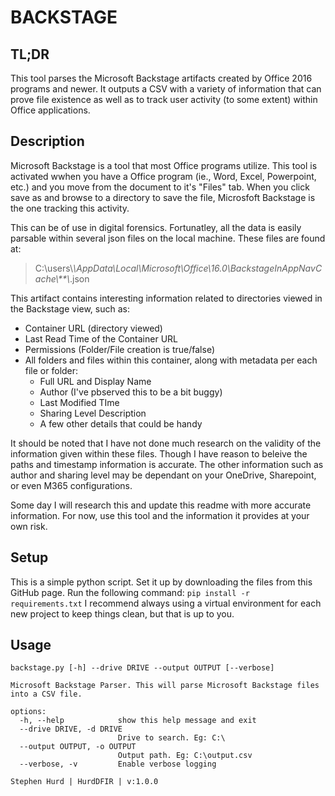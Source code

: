 # BACKSTAGE
## TL;DR
This tool parses the Microsoft Backstage artifacts created by Office 2016 programs and newer. It outputs a CSV with a variety of information that can prove file existence as well as to track user activity (to some extent) within Office applications.

## Description
Microsoft Backstage is a tool that most Office programs utilize. This tool is activated wwhen you have a Office program (ie., Word, Excel, Powerpoint, etc.) and you move from the document to it's "Files" tab. When you click save as and browse to a directory to save the file, Microsfoft Backstage is the one tracking this activity. 

This can be of use in digital forensics. Fortunatley, all the data is easily parsable within several json files on the local machine. These files are found at:
> C:\users\\*\AppData\Local\Microsoft\Office\16.0\BackstageInAppNavCache\\**\\*.json

This artifact contains interesting information related to directories viewed in the Backstage view, such as:
- Container URL (directory viewed)
- Last Read Time of the Container URL
- Permissions (Folder/File creation is true/false)
- All folders and files within this container, along with metadata per each file or folder:
  - Full URL and Display Name
  - Author (I've pbserved this to be a bit buggy)
  - Last Modified TIme
  - Sharing Level Description
  - A few other details that could be handy 

It should be noted that I have not done much research on the validity of the information given within these files. Though I have reason to beleive the paths and timestamp information is accurate. The other information such as author and sharing level may be dependant on your OneDrive, Sharepoint, or even M365 configurations. 

Some day I will research this and update this readme with more accurate information. For now, use this tool and the information it provides at your own risk. 

## Setup
This is a simple python script. Set it up by downloading the files from this GitHub page. Run the following command:
```pip install -r requirements.txt```
I recommend always using a virtual environment for each new project to keep things clean, but that is up to you. 

## Usage
```
backstage.py [-h] --drive DRIVE --output OUTPUT [--verbose]

Microsoft Backstage Parser. This will parse Microsoft Backstage files into a CSV file.

options:
  -h, --help            show this help message and exit
  --drive DRIVE, -d DRIVE
                        Drive to search. Eg: C:\
  --output OUTPUT, -o OUTPUT
                        Output path. Eg: C:\output.csv
  --verbose, -v         Enable verbose logging

Stephen Hurd | HurdDFIR | v:1.0.0
```